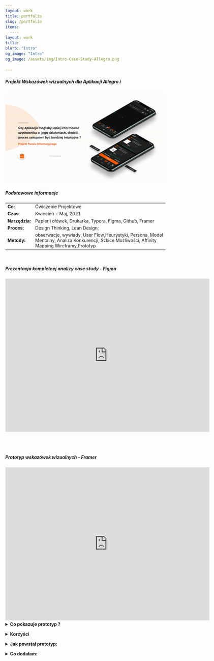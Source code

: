 ```yaml
---
layout: work
title: portfolio
slug: /portfolio
items:
  ----
layout: work
title: 
blurb: "Intro"
og_image: "Intro"
og_image: /assets/img/Intro-Case-Study-Allegro.png
      
---   
```


##### Projekt Wskazówek wizualnych dla Aplikacji Allegro  ℹ️ 


<img src="https://raw.githubusercontent.com/AnitakasperekUX/AnitakasperekUX.github.io/main/assets/img/intro.gif">
  
  
##### Podstawowe informacje    


|                 |                                                              |
| :-------------- | ------------------------------------------------------------ |
| **Co:**         | Ćwiczenie Projektowe                                         |
| **Czas:**       | Kwiecień - Maj, 2021                                         |
| **Narzędzia:**  | Papier i ołówek, Drukarka, Typora, Figma, Github, Framer     |
| **Proces:**     | Design Thinking, Lean Design;                                |
| **Metody:**     | obserwacje, wywiady, User Flow,Heurystyki, Persona, Model Mentalny, Analiza Konkurencji, Szkice Możliwości, Affinity Mapping Wireframy,Prototyp |






<br>

##### Prezentacja kompletnej analizy case study - Figma 
<iframe style="border: 1px solid rgba(0, 0, 0, 0.1);" width="640" height="480" src="https://www.figma.com/embed?embed_host=share&url=https%3A%2F%2Fwww.figma.com%2Fproto%2Fv5nNqOrr7sCerWJbVeQzbk%2FProces-Case-Study%3Fnode-id%3D382%253A2806%26viewport%3D299%252C327%252C0.03351299837231636%26scaling%3Dscale-down%26page-id%3D381%253A1" allowfullscreen></iframe>

<br><br>
##### Prototyp wskazówek wizualnych - Framer 



<iframe style="border: 1px solid rgba(0, 0, 0, 0.1)" width="640" height="480" src="https://framer.com/embed/Aplikacja-Allegro--nLpeYBWMzKAC0WOM3iV5/jVLHmIuWFpLtIeJhqjv1O7-5%3A2430jrrgncicoig" allowfullscreen></iframe>

<details><summary><b>Co pokazuje prototyp ?</b></summary> Sposób pracy: 

Jaka jest możliwość informowania użytkownika w momencie zaznaczania przez niego produktów. <br> 
Jest to propozycja wskazówek wizualnych na podstawie analizy użyteczności w istniejącej aplikacji Allegro. 
Koncepcja rozszerza jedną stronę aplikacji o dodatkowe funkcje, które miałyby informować użytkownika o statusie zaznaczonych produktów. 

  <br></details>


<details><summary><b>Korzyści</b></summary> Sposób pracy: 

Taki sposób, może potencjalnie obniżyć ilość błędów, zapobiec negatywnym odczuciom użytkownika i wzbudzić większe zaufanie, przyspieszyć konwersję, dać użytkownikowi kontrolę. <br></details>

<details><summary><b>Jak powstał prototyp:</b></summary> Sposób pracy: 

Prototyp powstał na bazie istniejącej aplikacji, którą odtworzyłam w Figmie z zaprojektowanymi nowymi elementami. Projekt przeimportowałam do Framera i dokończyłam interakcje.<br></details>

<details><summary><b>Co dodałam:</b></summary>
Skrócenie menu do 1 funkcji <br>
Zsumowana ilość zaznaczonych produktów<br>
Możliwość zaznaczenia i odznaczenia wszystkich produktów w koszyku <br>
Powiększenie Przycisku "Do Kasy" <br>
Status pokazujący  zaznaczone i podliczone  produkty z Koszyka 
<br></details>








